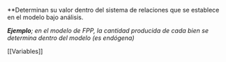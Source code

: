 
**Determinan su valor dentro del sistema de relaciones que se establece en el modelo bajo análisis. 

***Ejemplo**; en el modelo de FPP, la cantidad producida de cada bien se determina dentro del modelo (es endógena)*

[[Variables]]